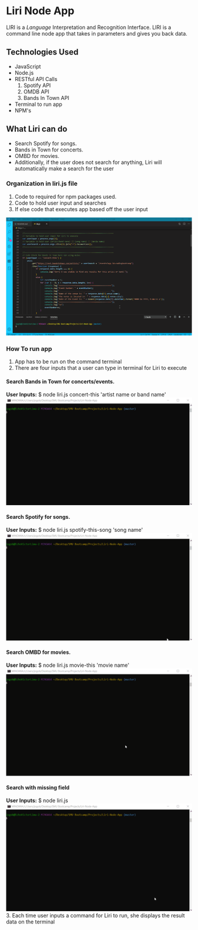 # Liri Node App

LIRI is a _Language_ Interpretation and Recognition Interface. LIRI is a command line node app that takes in parameters and gives you back data.

## Technologies Used
- JavaScript
- Node.js
- RESTful API Calls
  1. Spotify API
  2. OMDB API
  3. Bands In Town API
- Terminal to run app
- NPM's

## What Liri can do

* Search Spotify for songs.
* Bands in Town for concerts.
* OMBD for movies.
* Additionally, if the user does not search for anything, Liri will automatically make a search for the user

### Organization in liri.js file

1. Code to required for npm packages used.
2. Code to hold user input and searches
3. If else code that executes app based off the user input

![](assets/organization.gif)

### How To run app

1. App has to be run on the command terminal
2. There are four inputs that a user can type in terminal for Liri to execute
  #### Search Bands in Town for concerts/events.
  **User Inputs:** $ node liri.js concert-this 'artist name or band name'
  ![](assets/concertExample.gif)
  #### Search Spotify for songs.
  **User Inputs:** $ node liri.js spotify-this-song 'song name'
  ![](assets/spotifyExample.gif)
  #### Search OMBD for movies.
  **User Inputs:** $ node liri.js movie-this 'movie name'
  ![](assets/movieExample.gif)
  #### Search with missing field
  **User Inputs:** $ node liri.js
  ![](assets/noInput.gif) 
3. Each time user inputs a command for Liri to run, she displays the result data on the terminal